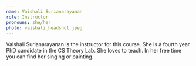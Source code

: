 ```yaml
---
name: Vaishali Surianarayanan
role: Instructor
pronouns: she/her
photo: vaishali_headshot.jpeg
---
```


Vaishali Surianarayanan is the instructor for this course. She is a fourth year PhD candidate in the CS Theory Lab. 
She loves to teach. In her free time you can find her singing or painting.  
